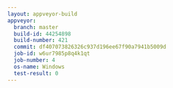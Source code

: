 ```yaml
---
layout: appveyor-build
appveyor:
  branch: master
  build-id: 44254898
  build-number: 421
  commit: df407073826326c937d196ee67f90a7941b5009d
  job-id: w6ur7985p8q4k1qt
  job-number: 4
  os-name: Windows
  test-result: 0
---
```

